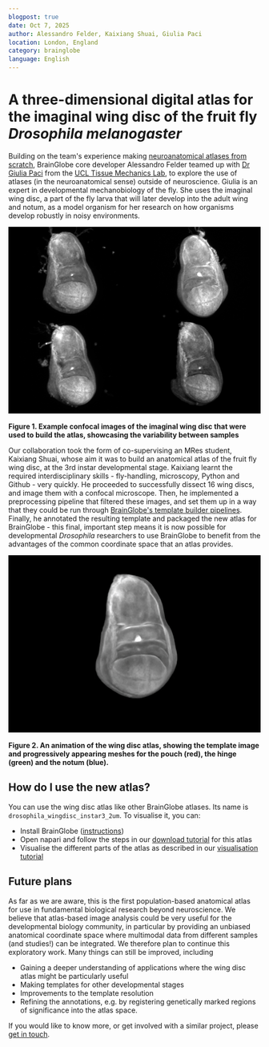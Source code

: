 ```yaml
---
blogpost: true
date: Oct 7, 2025
author: Alessandro Felder, Kaixiang Shuai, Giulia Paci
location: London, England
category: brainglobe
language: English
---
```


# A three-dimensional digital atlas for the imaginal wing disc of the fruit fly _Drosophila_ _melanogaster_

Building on the team's experience making [neuroanatomical atlases from scratch](https://brainglobe.info/blog/uncharted-brains.html), BrainGlobe core developer Alessandro Felder teamed up with [Dr Giulia Paci](https://giuliapaci.github.io/research/) from the [UCL Tissue Mechanics Lab](https://www.tissuemechanicslab.com), to explore the use of atlases (in the neuroanatomical sense) outside of neuroscience. Giulia is an expert in developmental mechanobiology of the fly. She uses the imaginal wing disc, a part of the fly larva that will later develop into the adult wing and notum, as a model organism for her research on how organisms develop robustly in noisy environments.

![wing discs](./images/drosophila-samples.png)

**Figure 1. Example confocal images of the imaginal wing disc that were used to build the atlas, showcasing the variability between samples**

Our collaboration took the form of co-supervising an MRes student, Kaixiang Shuai, whose aim it was to build an anatomical atlas of the fruit fly wing disc, at the 3rd instar developmental stage. Kaixiang learnt the required interdisciplinary skills - fly-handling, microscopy, Python and Github - very quickly. He proceeded to successfully dissect 16 wing discs, and image them with a confocal microscope. Then, he implemented a preprocessing pipeline that filtered these images, and set them up in a way that they could be run through [BrainGlobe's template builder pipelines](https://github.com/brainglobe/brainglobe-template-builder). Finally, he annotated the resulting template and packaged the new atlas for BrainGlobe - this final, important step means it is now possible for developmental _Drosophila_ researchers to use BrainGlobe to benefit from the advantages of the common coordinate space that an atlas provides.

![wing discs](./images/drosophila-atlas.gif)

**Figure 2. An animation of the wing disc atlas, showing the template image and progressively appearing meshes for the pouch (red), the hinge (green) and the notum (blue).**

## How do I use the new atlas?

You can use the wing disc atlas like other BrainGlobe atlases. Its name is `drosophila_wingdisc_instar3_2um`. To visualise it, you can:

* Install BrainGlobe ([instructions](/documentation/index))
* Open napari and follow the steps in our [download tutorial](/tutorials/manage-atlases-in-GUI.md) for this atlas
* Visualise the different parts of the atlas as described in our [visualisation tutorial](/tutorials/visualise-atlas-napari)

## Future plans

As far as we are aware, this is the first population-based anatomical atlas for use in fundamental biological research beyond neuroscience. We believe that atlas-based image analysis could be very useful for the developmental biology community, in particular by providing an unbiased anatomical coordinate space where multimodal data from different samples (and studies!) can be integrated. We therefore plan to continue this exploratory work. Many things can still be improved, including
* Gaining a deeper understanding of applications where the wing disc atlas might be particularly useful
* Making templates for other developmental stages
* Improvements to the template resolution
* Refining the annotations, e.g. by registering genetically marked regions of significance into the atlas space.

If you would like to know more, or get involved with a similar project, please [get in touch](/contact).
